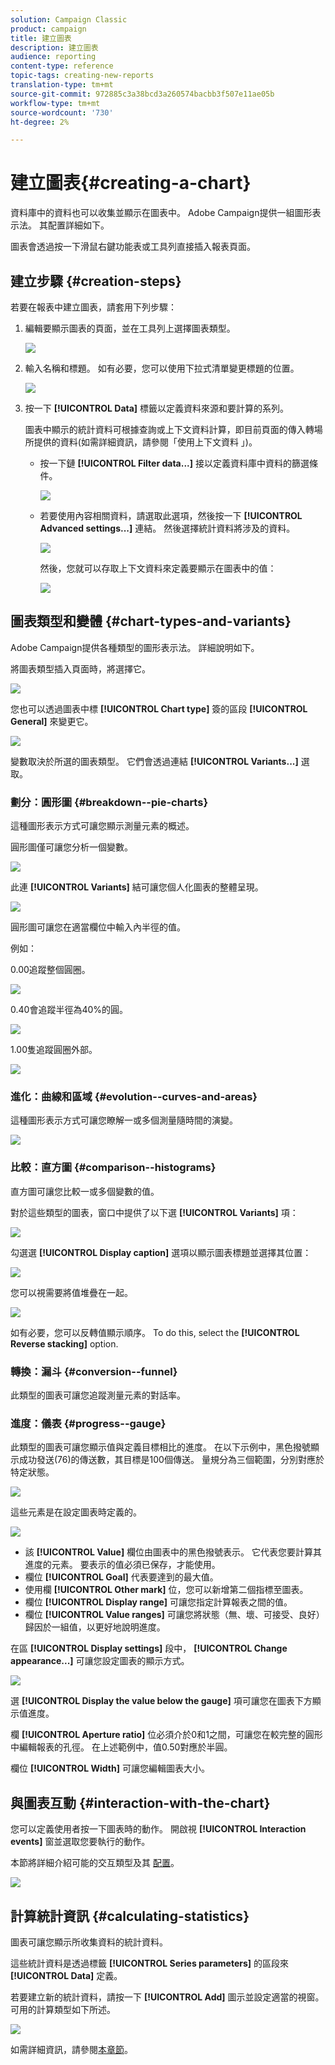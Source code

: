 ```yaml
---
solution: Campaign Classic
product: campaign
title: 建立圖表
description: 建立圖表
audience: reporting
content-type: reference
topic-tags: creating-new-reports
translation-type: tm+mt
source-git-commit: 972885c3a38bcd3a260574bacbb3f507e11ae05b
workflow-type: tm+mt
source-wordcount: '730'
ht-degree: 2%

---
```



# 建立圖表{#creating-a-chart}

資料庫中的資料也可以收集並顯示在圖表中。 Adobe Campaign提供一組圖形表示法。 其配置詳細如下。

圖表會透過按一下滑鼠右鍵功能表或工具列直接插入報表頁面。

## 建立步驟 {#creation-steps}

若要在報表中建立圖表，請套用下列步驟：

1. 編輯要顯示圖表的頁面，並在工具列上選擇圖表類型。

   ![](assets/s_advuser_report_page_activity_04.png)

1. 輸入名稱和標題。 如有必要，您可以使用下拉式清單變更標題的位置。

   ![](assets/s_ncs_advuser_report_wizard_018.png)

1. 按一下 **[!UICONTROL Data]** 標籤以定義資料來源和要計算的系列。

   圖表中顯示的統計資料可根據查詢或上下文資料計算，即目前頁面的傳入轉場所提供的資料(如需詳細資訊，請參閱「使用上下文資料 [](../../reporting/using/using-the-context.md#using-context-data)」)。

   * 按一下鏈 **[!UICONTROL Filter data...]** 接以定義資料庫中資料的篩選條件。

      ![](assets/reporting_graph_add_filter.png)

   * 若要使用內容相關資料，請選取此選項，然後按一下 **[!UICONTROL Advanced settings...]** 連結。 然後選擇統計資料將涉及的資料。

      ![](assets/reporting_graph_from_context.png)

      然後，您就可以存取上下文資料來定義要顯示在圖表中的值：

      ![](assets/reporting_graph_select-from_context.png)

## 圖表類型和變體 {#chart-types-and-variants}

Adobe Campaign提供各種類型的圖形表示法。 詳細說明如下。

將圖表類型插入頁面時，將選擇它。

![](assets/s_advuser_report_page_activity_04.png)

您也可以透過圖表中標 **[!UICONTROL Chart type]** 簽的區段 **[!UICONTROL General]** 來變更它。

![](assets/reporting_change_graph_type.png)

變數取決於所選的圖表類型。 它們會透過連結 **[!UICONTROL Variants...]** 選取。

### 劃分：圓形圖 {#breakdown--pie-charts}

這種圖形表示方式可讓您顯示測量元素的概述。

圓形圖僅可讓您分析一個變數。

![](assets/reporting_graph_type_sector_1.png)

此連 **[!UICONTROL Variants]** 結可讓您個人化圖表的整體呈現。

![](assets/reporting_graph_type_sector_2.png)

圓形圖可讓您在適當欄位中輸入內半徑的值。

例如：

0.00追蹤整個圓圈。

![](assets/s_ncs_advuser_report_sector_exple1.png)

0.40會追蹤半徑為40%的圓。

![](assets/s_ncs_advuser_report_sector_exple2.png)

1.00隻追蹤圓圈外部。

![](assets/s_ncs_advuser_report_sector_exple3.png)

### 進化：曲線和區域 {#evolution--curves-and-areas}

這種圖形表示方式可讓您瞭解一或多個測量隨時間的演變。

![](assets/reporting_graph_type_curve.png)

### 比較：直方圖 {#comparison--histograms}

直方圖可讓您比較一或多個變數的值。

對於這些類型的圖表，窗口中提供了以下選 **[!UICONTROL Variants]** 項：

![](assets/reporting_select_graph_var.png)

勾選選 **[!UICONTROL Display caption]** 選項以顯示圖表標題並選擇其位置：

![](assets/reporting_select_graph_legend.png)

您可以視需要將值堆疊在一起。

![](assets/reporting_graph_type_histo.png)

如有必要，您可以反轉值顯示順序。 To do this, select the **[!UICONTROL Reverse stacking]** option.

### 轉換：漏斗 {#conversion--funnel}

此類型的圖表可讓您追蹤測量元素的對話率。

### 進度：儀表 {#progress--gauge}

此類型的圖表可讓您顯示值與定義目標相比的進度。 在以下示例中，黑色撥號顯示成功發送(76)的傳送數，其目標是100個傳送。 量規分為三個範圍，分別對應於特定狀態。

![](assets/reporting_graph_type_gauge.png)

這些元素是在設定圖表時定義的。

![](assets/reporting_graph_type_gauge1.png)

* 該 **[!UICONTROL Value]** 欄位由圖表中的黑色撥號表示。 它代表您要計算其進度的元素。 要表示的值必須已保存，才能使用。
* 欄位 **[!UICONTROL Goal]** 代表要達到的最大值。
* 使用欄 **[!UICONTROL Other mark]** 位，您可以新增第二個指標至圖表。
* 欄位 **[!UICONTROL Display range]** 可讓您指定計算報表之間的值。
* 欄位 **[!UICONTROL Value ranges]** 可讓您將狀態（無、壞、可接受、良好）歸因於一組值，以更好地說明進度。

在區 **[!UICONTROL Display settings]** 段中， **[!UICONTROL Change appearance...]** 可讓您設定圖表的顯示方式。

![](assets/reporting_graph_type_gauge2.png)

選 **[!UICONTROL Display the value below the gauge]** 項可讓您在圖表下方顯示值進度。

欄 **[!UICONTROL Aperture ratio]** 位必須介於0和1之間，可讓您在較完整的圓形中編輯報表的孔徑。 在上述範例中，值0.50對應於半圓。

欄位 **[!UICONTROL Width]** 可讓您編輯圖表大小。

## 與圖表互動 {#interaction-with-the-chart}

您可以定義使用者按一下圖表時的動作。 開啟視 **[!UICONTROL Interaction events]** 窗並選取您要執行的動作。

本節將詳細介紹可能的交互類型及其 [配置](../../web/using/static-elements-in-a-web-form.md#inserting-html-content)。

![](assets/s_ncs_advuser_report_wizard_017.png)

## 計算統計資訊 {#calculating-statistics}

圖表可讓您顯示所收集資料的統計資料。

這些統計資料是透過標籤 **[!UICONTROL Series parameters]** 的區段來 **[!UICONTROL Data]** 定義。

若要建立新的統計資料，請按一下 **[!UICONTROL Add]** 圖示並設定適當的視窗。 可用的計算類型如下所述。

![](assets/reporting_add_statistics.png)

如需詳細資訊，請參閱[本章節](../../reporting/using/using-the-descriptive-analysis-wizard.md#statistics-calculation)。
